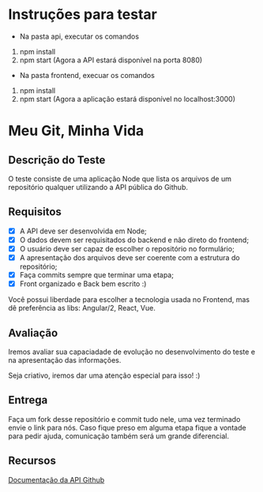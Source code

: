 # Instruções para testar
 - Na pasta api, executar os comandos
  1. npm install
  2. npm start
  (Agora a API estará disponível na porta 8080)

  - Na pasta frontend, execuar os comandos
  1. npm install
  2. npm start
  (Agora a aplicação estará disponível no localhost:3000)


# Meu Git, Minha Vida

## Descrição do Teste

O teste consiste de uma aplicação Node que lista os arquivos de um repositório qualquer utilizando a API pública do Github.

## Requisitos

- [x] A API deve ser desenvolvida em Node;
- [x] O dados devem ser requisitados do backend e não direto do frontend;
- [x] O usuário deve ser capaz de escolher o repositório no formulário;
- [x] A apresentação dos arquivos deve ser coerente com a estrutura do repositório;
- [x] Faça commits sempre que terminar uma etapa;
- [x] Front organizado e Back bem escrito :)

Você possui liberdade para escolher a tecnologia usada no Frontend, mas dê preferência as libs: Angular/2, React, Vue.

## Avaliação

Iremos avaliar sua capaciadade de evolução no desenvolvimento do teste e na apresentação das informações.

Seja criativo, iremos dar uma atenção especial para isso! :)

## Entrega

Faça um fork desse repositório e commit tudo nele, uma vez terminado envie o link para nós. Caso fique preso em
alguma etapa fique a vontade para pedir ajuda, comunicação também será um grande diferencial.

## Recursos

[Documentação da API Github](https://developer.github.com/v3/)
